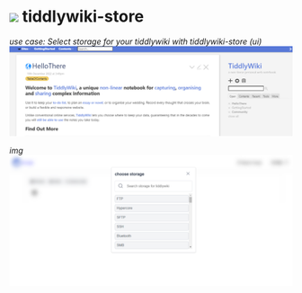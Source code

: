 # <img src="./.../logo.svg"> tiddlywiki-store

*use case: Select storage for your tiddlywiki with tiddlywiki-store (ui)*
<img src="https://raw.githubusercontent.com/mindcrazyapps/uiux-tiddlywiki-store/main/screenshot/img2.png" alt="image"/>

*img*
<img src="https://raw.githubusercontent.com/mindcrazyapps/uiux-tiddlywiki-store/main/screenshot/img1.png" alt="image"/>
